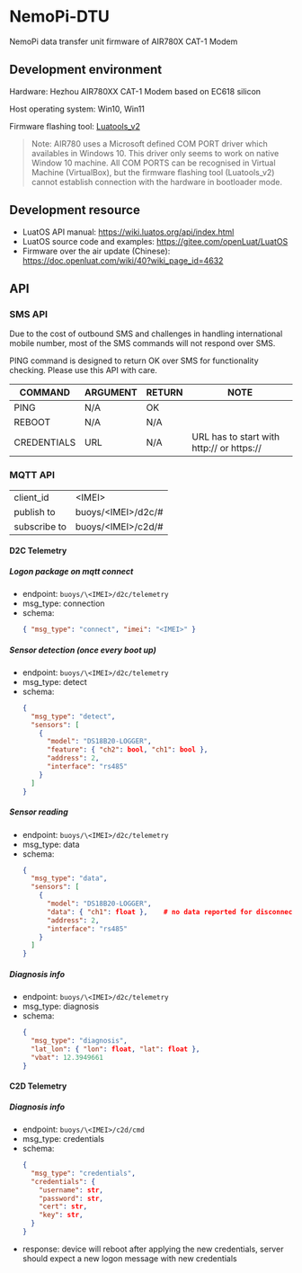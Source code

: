 # NemoPi-DTU

NemoPi data transfer unit firmware of AIR780X CAT-1 Modem

## Development environment

Hardware: Hezhou AIR780XX CAT-1 Modem based on EC618 silicon

Host operating system: Win10, Win11

Firmware flashing tool: [Luatools_v2](https://luatos.com/luatools/download/last)

> Note: AIR780 uses a Microsoft defined COM PORT driver which availables in Windows 10.
> This driver only seems to work on native Window 10 machine.
> All COM PORTS can be recognised in Virtual Machine (VirtualBox), but the firmware flashing tool (Luatools_v2) cannot establish connection with the hardware in bootloader mode.

## Development resource

- LuatOS API manual: https://wiki.luatos.org/api/index.html
- LuatOS source code and examples: https://gitee.com/openLuat/LuatOS
- Firmware over the air update (Chinese): https://doc.openluat.com/wiki/40?wiki_page_id=4632

## API

### SMS API

Due to the cost of outbound SMS and challenges in handling international mobile number, most of the SMS commands will not respond over SMS.

PING command is designed to return OK over SMS for functionality checking. Please use this API with care.

| COMMAND     | ARGUMENT | RETURN | NOTE                                      |
| ----------- | -------- | ------ | ----------------------------------------- |
| PING        | N/A      | OK     |                                           |
| REBOOT      | N/A      | N/A    |                                           |
| CREDENTIALS | URL      | N/A    | URL has to start with http:// or https:// |

### MQTT API

|              |                     |
| ------------ | ------------------- |
| client_id    | \<IMEI>             |
| publish to   | buoys/\<IMEI>/d2c/# |
| subscribe to | buoys/\<IMEI>/c2d/# |

#### D2C Telemetry

##### Logon package on mqtt connect

- endpoint: `buoys/\<IMEI>/d2c/telemetry`
- msg_type: connection
- schema:
  ```json
  { "msg_type": "connect", "imei": "<IMEI>" }
  ```

##### Sensor detection (once every boot up)

- endpoint: `buoys/\<IMEI>/d2c/telemetry`
- msg_type: detect
- schema:
  ```json
  {
    "msg_type": "detect",
    "sensors": [
      {
        "model": "DS18B20-LOGGER",
        "feature": { "ch2": bool, "ch1": bool },
        "address": 2,
        "interface": "rs485"
      }
    ]
  }
  ```

##### Sensor reading

- endpoint: `buoys/\<IMEI>/d2c/telemetry`
- msg_type: data
- schema:
  ```json
  {
    "msg_type": "data",
    "sensors": [
      {
        "model": "DS18B20-LOGGER",
        "data": { "ch1": float },    # no data reported for disconnected channel 2, due to device SDK delects json key when value is NULL
        "address": 2,
        "interface": "rs485"
      }
    ]
  }
  ```

##### Diagnosis info

- endpoint: `buoys/\<IMEI>/d2c/telemetry`
- msg_type: diagnosis
- schema:
  ```json
  {
    "msg_type": "diagnosis",
    "lat_lon": { "lon": float, "lat": float },
    "vbat": 12.3949661
  }
  ```

#### C2D Telemetry

##### Diagnosis info

- endpoint: `buoys/\<IMEI>/c2d/cmd`
- msg_type: credentials
- schema:
  ```json
  {
    "msg_type": "credentials",
    "credentials": {
      "username": str,
      "password": str,
      "cert": str,
      "key": str,
    }
  }
  ```
- response: device will reboot after applying the new credentials, server should expect a new logon message with new credentials
